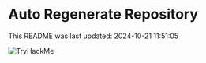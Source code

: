 # Auto Regenerate Repository

This README was last updated: 2024-10-21 11:51:05

 ![TryHackMe](https://tryhackme.com/badge/533634)